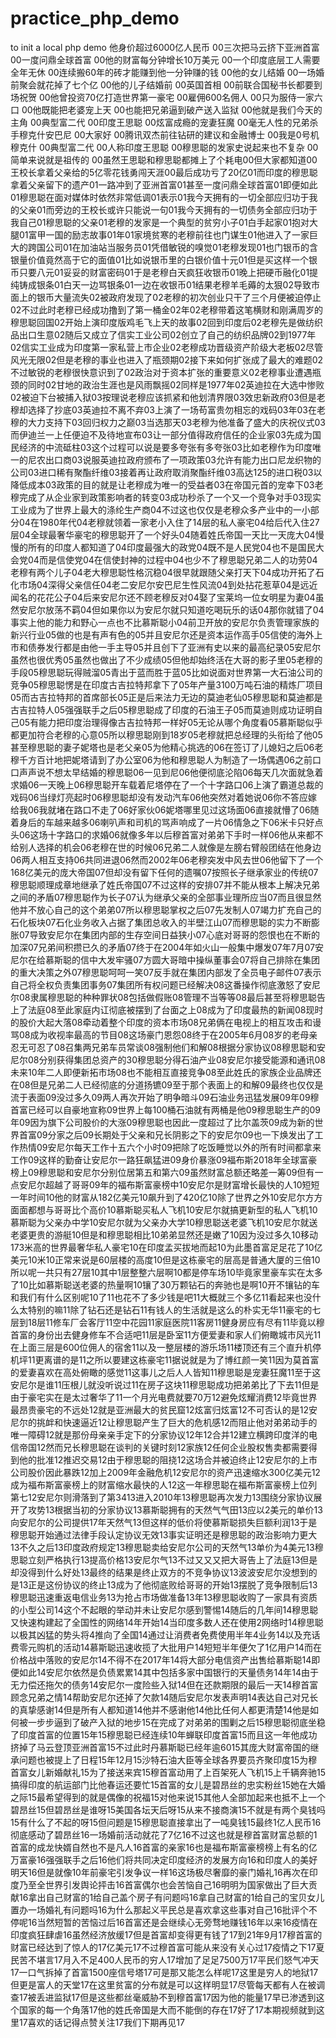 # practice_php_demo
to init a local php demo
他身价超过6000亿人民币
00三次把马云挤下亚洲首富
00一度问鼎全球首富
00他的财富每分钟增长10万美元
00一个印度底层工人需要全年无休
00连续搬60年的砖才能赚到他一分钟赚的钱
00他的女儿结婚
00一场婚前聚会就花掉了七个亿
00他的儿子结婚前
00英国首相
00前联合国秘书长都要到场祝贺
00他曾投资70亿打造世界第一豪宅
00雇佣600名佣人
00只为服侍一家六口
00他既能把老婆宠上天
00也能把兄弟逼到破产送入监狱
00他就是我们今天的主角
00典型富二代
00印度王思聪
00炫富成瘾的宠妻狂魔
00毫无人性的兄弟杀手穆克什安巴尼
00大家好
00腾讯双杰前往钻研的建议和金融博士
00我是0号机
穆克什
00典型富二代
00人称印度王思聪
00穆思聪的发家史说起来也不复杂
00简单来说就是祖传的
00虽然王思聪和穆思聪都摊上了个耗电00但大家都知道00王校长拿着父亲给的5亿零花钱勇闯天涯00最后成功亏了20亿01而印度的穆思聪拿着父亲留下的遗产01一路冲到了亚洲首富01甚至一度问鼎全球首富01即便如此01穆思聪在面对媒体时依然非常低调01表示01我今天拥有的一切全部应归功于我的父亲01而旁边的王校长或许只能说一句01我今天拥有的一切债务全部应归功于我自己01穆思聪的父亲01老穆的发家是一个典型的贫穷小子01白手起家01抱对大腿01富甲一国的励志故事01年01家境贫寒的老穆前往也门谋生01他进入了一家巨大的跨国公司01在加油站当服务员01凭借敏锐的嗅觉01老穆发现01也门银币的含银量价值竟然高于它的面值01比如说银币里的白银价值十元01但是买这样一个银币只要八元01妥妥的财富密码01于是老穆白天疯狂收银币01晚上把硬币融化01提纯铸成银条01白天一边骂银条01一边在收银币01结果老穆羊毛薅的太狠02导致市面上的银币大量流失02被政府发现了02老穆的初次创业只干了三个月便被迫停止02不过此时老穆已经成功撸到了第一桶金02年02老穆带着这笔横财和刚满周岁的穆思聪回国02开始上演印度版鸡毛飞上天的故事02回到印度后02老穆先是做纺织品出口生意02随后又成立了信实工业公司02创立了自己的纺织品牌02到1977年02信实工业成为印度第一家私营上市企业02老穆成功晋级资产阶级大老板02尽管风光无限02但是老穆的事业也进入了瓶颈期02接下来如何扩张成了最大的难题02不过敏锐的老穆很快意识到了02政治对于资本扩张的重要意义02老穆事业遭遇瓶颈的同时02甘地的政治生涯也是风雨飘摇02同样是1977年02英迪拉在大选中惨败02被迫下台被捕入狱03按理说老穆应该抓紧和他划清界限03效忠新政府03但是老穆却选择了抄底03英迪拉不离不弃03上演了一场苟富贵勿相忘的戏码03年03在老穆的大力支持下03回归权力之巅03当选那天03老穆为他准备了盛大的庆祝仪式03而伊迪兰一上任便迫不及待地宣布03让一部分值得政府信任的企业家03先成为国民经济的中流砥柱03这个过程可以说是要多夸张有多夸张03比如老穆作为印度唯一的尼农出口商03说服英迪拉政府颁布了一项政策03允许有能力出口尼龙织物的公司03进口稀有聚酯纤维03接着再让政府取消聚酯纤维03高达125的进口税03以降低成本03政策的目的就是让老穆成为唯一的受益者03在帝国元首的宠幸下03老穆完成了从企业家到政策影响者的转变03成功秒杀了一个又一个竞争对手03现实工业成为了世界上最大的涤纶生产商04不过这也仅仅是老穆众多产业中的一小部分04在1980年代04老穆就领着一家老小入住了14层的私人豪宅04给后代入住27层04全球最奢华豪宅的穆思聪开了一个好头04随着姓氏帝国一天比一天庞大04慢慢的所有的印度人都知道了04印度最强大的政党04既不是人民党04也不是国民大会党04而是信使党04在信使封神的过程中04也少不了穆思聪兄弟二人的功劳04老穆有两个儿子04老大穆思聪性格沉稳04很早就跟随父亲打天下04成功开拓了石化市场04深得父亲信任04老二安尼尔安巴尼生性风流04到处拈花惹草04是远近闻名的花花公子04后来安尼尔还不顾老穆反对04娶了宝莱坞一位女明星为妻04虽然安尼尔放荡不羁04但如果你以为安尼尔就只知道吃喝玩乐的话04那你就错了04事实上他的能力和野心一点也不比慕斯聪小04前卫开放的安尼尔负责管理家族的新兴行业05做的也是有声有色的05并且安尼尔还是资本运作高手05信使的海外上市和债券发行都是由他一手主导05并且创下了亚洲有史以来的最高纪录05安尼尔虽然也很优秀05虽然也做出了不少成绩05但他却始终活在大哥的影子里05老穆的手段05穆思聪玩得贼溜05青出于蓝而胜于蓝05比如说面对世界第一大石油公司的竞争05穆思聪愣是在印度古吉拉特邦拿下了05年产量3100万吨石油的精炼厂项目05而古吉拉特邦的首席部长05正是后来法力无边的莫迪老仙05穆思聪和莫迪都是古吉拉特人05强强联手之后05穆思聪成了印度的石油王子05而莫迪则成功证明自己05有能力把印度治理得像古吉拉特邦一样好05无论从哪个角度看05慕斯聪似乎都更加符合老穆的心意05所以穆思聪刚到18岁05老穆就把总经理的头衔给了他05甚至穆思聪的妻子妮塔也是老父亲05为他精心挑选的06在签订了儿媳妇之后06老穆千方百计地把妮塔请到了办公室06为他和穆思聪人为制造了一场偶遇06之前口口声声说不想太早结婚的穆思聪06一见到尼06他便彻底沦陷06每天几次面就急着求婚06一天晚上06穆思聪开车载着尼塔停在了一个十字路口06上演了霸道总裁的戏码06当绿灯亮起时06穆思聪却没有发动汽车06他突然对着她说06你不答应嫁给我06我就堵在路口不走了06好家伙06妮塔哪里见过这场面06直接就懵了06随着身后的车越来越多06喇叭声和司机的骂声响成了一片06情急之下06米卡只好点头06这场十字路口的求婚06就像多年以后穆首富对弟弟下手时一样06他从来都不给别人选择的机会06老穆在世的时候06兄弟二人就像是左膀右臂般团结在他身边06两人相互支持06共同进退06然而2002年06老穆突发中风去世06他留下了一个168亿美元的庞大帝国07但却没有留下任何的遗嘱07按照长子继承家业的传统07穆思聪顺理成章地继承了姓氏帝国07不过这样的安排07并不能从根本上解决兄弟之间的矛盾07穆思聪作为长子07认为继承父亲的全部事业理所应当07而且很显然他并不放心自己的这个弟弟07所以穆思聪掌权之后07先发制人07竭力扩充自己的石化板块07石化业务收入占据了集团总收入的半壁江山07而穆思聪的实力不断膨胀07导致安尼尔在集团内部的生存空间日益狭小07心底对哥哥的怨恨也在不断的加深07兄弟间积攒已久的矛盾07终于在2004年如火山一般集中爆发07年7月07安尼尔在给慕斯聪的信中大发牢骚07方圆大哥暗中操纵董事会07将自己排除在集团的重大决策之外07穆思聪呵呵一笑07反手就在集团内部发了全员电子邮件07表示自己将全权负责集团事务07集团所有权问题已经解决08这番操作彻底激怒了安尼尔08隶属穆思聪的种种罪状08包括做假账08管理不当等等08最后甚至将穆思聪告上了法庭08至此家庭内讧彻底被摆到了台面之上08成为了印度最热的新闻08现时的股价大起大落08牵动着整个印度的资本市场08兄弟俩在电视上的相互攻击和谩骂08成为收视率最高的节目08这场豪门恩怨08终于在2005年6月08岁的老母亲忍无可忍了08召集两兄弟车员常谈08强制他们和解08根据分家协议08穆思聪和安尼尔08分别获得集团总资产的30穆思聪分得石油产业08安尼尔接受能源和通讯08未来10年二人即便新拓市场08也不能相互直接竞争08至此姓氏的家族企业品牌还在08但是兄弟二人已经彻底的分道扬镳09至于那个表面上的和解09最终也仅仅是流于表面09没过多久09两人再次开始了明争暗斗09石油业务迅猛发展09年09穆首富已经可以自豪地宣称09世界上每100桶石油就有两桶是他09穆思聪生产的09年09因为旗下公司股价的大涨09穆思聪也因此一度超过了比尔盖茨09成为新的世界首富09分家之后09长期处于父亲和兄长阴影之下的安尼尔09也一下焕发出了工作热情09安尼尔每天工作十五六个小时09把除了吃饭睡觉以外的所有时间都拿来工作09这样的勤奋让安尼尔一路狂飙猛进09身价暴涨09福布斯2018年全球富豪榜上09穆思聪和安尼尔分别位居第五和第六09虽然财富总额还略差一筹09但有一点安尼尔超越了哥哥09年的福布斯富豪榜中10安尼尔是财富增长最快的人10短短一年时间10他的财富从182亿美元10飙升到了420亿10除了世界之外10安尼尔方方面面都想与哥哥比个高价10慕斯聪买私人飞机10安尼尔就搞更新型的私人飞机10慕斯聪为父亲办中学10安尼尔就为父亲办大学10穆思聪送老婆飞机10安尼尔就送老婆更贵的游艇10但是和穆思聪相比10弟弟显然还是嫩了10因为没过多久10移动173米高的世界最奢华私人豪宅10在印度孟买拔地而起10为此墨首富足足花了10亿美元10米10正常来说是60层楼的高度10但是这栋豪宅的层高是普通大厦的三倍10所以呢一共只有27层10其中1层整整六层啊10都是停车场10毕竟家里豪车实在太多了10比如慕斯聪送老婆的热量啊10镶了30万颗钻石的奔驰也是啊10开不镶钻的车和我们有什么区别呢10了11也花不了多少钱是吧11大概就三个多亿11看起来也没什么太特别的嘛11除了钻石还是钻石11有钱人的生活就是这么的朴实无华11豪宅的七层到18层11修车厂会客厅11空中花园11家庭医院11客房11健身房应有尽有11毕竟以穆首富的身份出去健身修车不合适吧11层是卧室11方便爱妻和家人们俯瞰城市风光11在上面三层是600位佣人的宿舍11以及一整层楼的游乐场11楼顶还有三个直升机停机坪11更离谱的是11之所以要建这栋豪宅11据说就是为了博红颜一笑11因为莫首富的爱妻喜欢在高处俯瞰的感觉11这事儿之后人人皆知11穆思聪是宠妻狂魔11至于这安尼尔是谁11压根儿就没听说过11在房子这块11穆思聪成功把弟弟比了下去11但是由于豪宅实在是太过奢华了11一个月光电费就要70万12避免炫耀消费12毕竟世界最昂贵豪宅的不远处12就是亚洲最大的贫民窟12炫富归炫富12不可否认的是12安尼尔的挑衅和快速逼近12让穆思聪产生了巨大的危机感12而阻止他对弟弟动手的唯一障碍12就是那份母亲亲手定下的分家协议12年12合并12建立横跨印度洋的电信帝国12然而兄长穆思聪在谈判的关键时刻12家族12任何企业股权售卖都需要得到他的批准12推迟交易12由于穆思聪的阻挠12这场合并被迫终止12安尼尔的上市公司股价因此暴跌12加上2009年金融危机12安尼尔的资产迅速缩水300亿美元12成为福布斯富豪榜上的财富缩水最快的人12这一年穆思聪在福布斯富豪榜上位列第七12安尼尔则滑落到了第3413进入2010年13穆思聪再次发力13围绕分家协议展开了攻势13根据当初的分家协议13慕斯聪拥有的天然气气田13应以2美元的单价13向安尼尔的公司提供17年天然气13但这样的低价将使慕斯聪损失巨额利润13于是穆思聪开始通过法律手段认定协议无效13事实证明还是穆思聪的政治影响力更大13不久之后13印度政府规定13穆思聪卖给安尼尔公司的天然气13单价为4美元13穆思聪立刻严格执行13提高价格13安尼尔气13不过又又又把大哥告上了法庭13但是却没得到什么好处13最终的结果是终止双方的不竞争协议13波波安尼尔没想到的是13正是这份协议的终止13成为了他彻底败给哥哥的开始13摆脱了竞争限制后13穆思聪迅速重返电信业务13为抢占市场做准备13年13穆思聪收购了一家具有资质的小型公司14这个不起眼的举动并未让安尼尔感到警惕14随后的几年间14穆思聪又快速构建起了全国性的网络14年开始14当印度多数人还在使用2网络时14穆思聪以极其凶猛的势头将4推向了全国14通过让消费者免费使用半年4业务14以及充话费零元购机的活动14慕斯聪迅速收揽了大批用户14短短半年便欠了1亿用户14而在价格战中落败的安尼尔14不得不在2017年14将大部分电信资产出售给慕斯聪14即便如此14安尼尔依然是负债累累14其中包括多家中国银行的天量债务14年14由于无力偿还拖欠的债务14安尼尔一度险些入狱14但在还款期限的最后一天14穆首富顾念兄弟之情14帮助安尼尔还掉了欠款14随后安尼尔发表声明14表达自己对兄长的真挚感谢14但是所有人都知道14他并不感谢他14他比任何人都更清楚14他是如何被一步步逼到了破产入狱的地步15在完成了对弟弟的围剿之后15穆思聪彻底坐稳了印度首富的位置15年15穆思聪已经连续10年蝉联印度首富15而且这一年他成功挤掉了马云登顶亚洲首富15不过此时丹慕斯聪已经年逾6015其庞大财富帝国的继承问题也被提上了日程15年12月15沙特石油大臣等全球各界要员齐聚印度15为穆首富女儿新婚献礼15为了接送来宾15穆首富动用了上百架死人飞机15上千辆奔驰15搞得印度的航运部门比他春运还要忙15首富的女儿是碧昂丝的忠实粉丝15她在大婚之际15最希望得到的就是偶像的祝福15对他来说15其他人全部加起来也抵不上一个碧昂丝15但碧昂丝是谁呀15美国各坛天后呀15从来不接商演15不就是有两个臭钱吗15有什么了不起的呀15但问题是15穆思聪直接拿出了一吨臭钱15最终1亿人民币16彻底感动了碧昂丝16一场婚前活动就花了7亿16不过这也就是穆首富财富总额的1首富的成龙快婿自然也不是凡人16首富的亲家16也是福布斯富豪榜榜上有名的亿万富豪16强强联手之后16他们将共同决定印度经济的发展方向16和印度人的美好明天16但是就像10年前豪宅引发争议一样16这场极尽奢靡的豪门婚礼16再次在印度乃至全世界引发舆论抨击16首富偶尔也会苦恼自己16明明为国家做出了巨大贡献16拿出自己财富的1给自己盖个房子有问题吗16拿自己财富的1给自己的宝贝女儿置办一场婚礼有问题吗16为什么那起义平民总是喜欢拿这些事对自己16批评个不停呢16当然短暂的苦恼过后16首富还是会继续心无旁骛地赚钱16年以来16疫情在印度疯狂肆虐16虽然经济放缓17但是首富却变得更有钱了17到21年9月17穆首富的财富已经达到了惊人的17亿美元17不过穆首富可能从来没有关心过17疫情之下17夏民苦不堪言17月入不足400人民币的穷人17增加了足足7500万17平民们怒气冲天17一口气拆掉了首富1500座信号塔17可是那又能怎么样呢17这里是穷人的地狱17但更是富人的天堂17在这里贫富的分布就是可以这样明显17尽管每天都有人在被调查17被丢进监狱17但是这些都丝毫威胁不到穆首富17因为他的能量17早已渗透到这个国家的每一个角落17他的姓氏帝国是大而不能倒的存在17好了17本期视频就到这里17喜欢的话记得点赞关注17我们下期再见17
